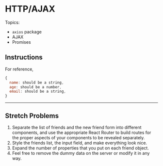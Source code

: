 # HTTP/AJAX

Topics:

* `axios` package
* AJAX
* Promises

## Instructions
<!-- 
  [X] Run `yarn install or npm install` inside the root directory of this project1Run `yarn start or npm start` to start the server.
 [X] The provided server returns a list of friends when a `GET` request is made to [`http://localhost:5000/friends`](http://localhost:5000/friends).
  [X]In a separate terminal window, run `yarn create react-app friends` to create your starter React application.
 [X] CD into `friends` and run `yarn add axios react-router-dom` or `npm install --save axios react-router-dom` to include those dependencies in your project. _You'll need react router for the stretch problems_
 [X]CD into `friends` and run `yarn start or npm start` to fire up your React Dev Server.
 [X]Inside your React application, create a component to display the list of friends coming from the server.
 [X]Add a form to gather information about a new friend.
  [X]Add a button to save the new friend by making a `POST` request to the same endpoint listed above.
  [X]Each `friend` should have the properties listed below.
  Implement `Update` and `Delete` functionality.
    * for `update` pass the friend id as a URL parameter, and the information you want to update about the friend inside the body. You can build a new form in the UI for this, or, if you set it up correctly, reuse the form you made for the `POST` request.
    * for `delete`, add a `delete` button, or an `x` icon to each friend that will delete the friend when you click it. In the request url, pass the friend id as a URL parameter. -->

For reference, 
```js
{
  name: should be a string,
  age: should be a number,
  email: should be a string,
}
```

---

## Stretch Problems

1.  Separate the list of friends and the new friend form into different components, and use the appropriate React Router to build routes for the proper aspects of your components to be revealed separately.
1.  Style the friends list, the input field, and make everything look nice.
1.  Expand the number of properties that you put on each friend object.
1.  Feel free to remove the dummy data on the server or modify it in any way.
